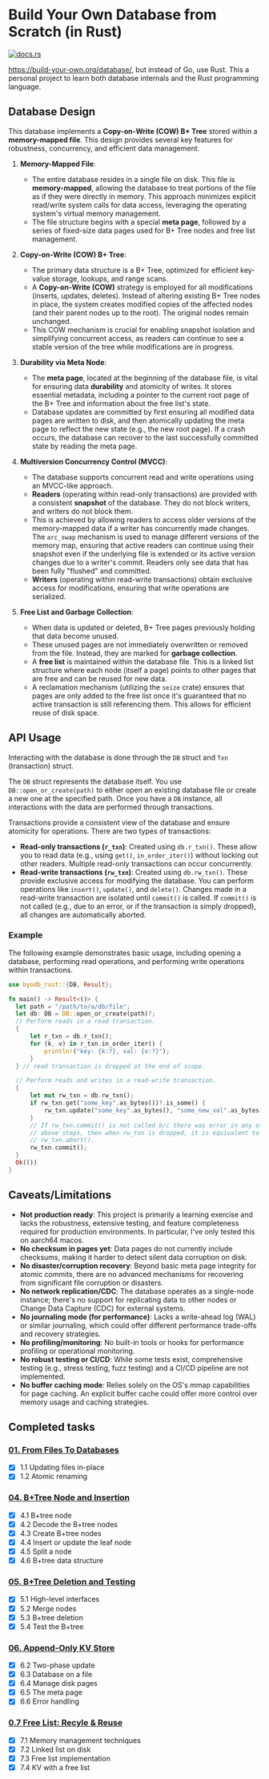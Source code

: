 # Build Your Own Database from Scratch (in Rust)

[<img alt="docs.rs" src="https://img.shields.io/docsrs/byodb-rust">](https://docs.rs/byodb-rust/latest/byodb_rust/)

https://build-your-own.org/database/, but instead of Go, use Rust. This a personal project to learn both database internals and the Rust programming language.

## Database Design

This database implements a **Copy-on-Write (COW) B+ Tree** stored within a **memory-mapped file**. This design provides several key features for robustness, concurrency, and efficient data management.

1.  **Memory-Mapped File**:
    *   The entire database resides in a single file on disk. This file is **memory-mapped**, allowing the database to treat portions of the file as if they were directly in memory. This approach minimizes explicit read/write system calls for data access, leveraging the operating system's virtual memory management.
    *   The file structure begins with a special **meta page**, followed by a series of fixed-size data pages used for B+ Tree nodes and free list management.

1.  **Copy-on-Write (COW) B+ Tree**:
    *   The primary data structure is a B+ Tree, optimized for efficient key-value storage, lookups, and range scans.
    *   A **Copy-on-Write (COW)** strategy is employed for all modifications (inserts, updates, deletes). Instead of altering existing B+ Tree nodes in place, the system creates modified copies of the affected nodes (and their parent nodes up to the root). The original nodes remain unchanged.
    *   This COW mechanism is crucial for enabling snapshot isolation and simplifying concurrent access, as readers can continue to see a stable version of the tree while modifications are in progress.

1.  **Durability via Meta Node**:
    *   The **meta page**, located at the beginning of the database file, is vital for ensuring data **durability** and atomicity of writes. It stores essential metadata, including a pointer to the current root page of the B+ Tree and information about the free list's state.
    *   Database updates are committed by first ensuring all modified data pages are written to disk, and then atomically updating the meta page to reflect the new state (e.g., the new root page). If a crash occurs, the database can recover to the last successfully committed state by reading the meta page.

1.  **Multiversion Concurrency Control (MVCC)**:
    *   The database supports concurrent read and write operations using an MVCC-like approach.
    *   **Readers** (operating within read-only transactions) are provided with a consistent **snapshot** of the database. They do not block writers, and writers do not block them.
    *   This is achieved by allowing readers to access older versions of the memory-mapped data if a writer has concurrently made changes. The `arc_swap` mechanism is used to manage different versions of the memory map, ensuring that active readers can continue using their snapshot even if the underlying file is extended or its active version changes due to a writer's commit. Readers only see data that has been fully "flushed" and committed.
    *   **Writers** (operating within read-write transactions) obtain exclusive access for modifications, ensuring that write operations are serialized.

1.  **Free List and Garbage Collection**:
    *   When data is updated or deleted, B+ Tree pages previously holding that data become unused.
    *   These unused pages are not immediately overwritten or removed from the file. Instead, they are marked for **garbage collection**.
    *   A **free list** is maintained within the database file. This is a linked list structure where each node (itself a page) points to other pages that are free and can be reused for new data.
    *   A reclamation mechanism (utilizing the `seize` crate) ensures that pages are only added to the free list once it's guaranteed that no active transaction is still referencing them. This allows for efficient reuse of disk space.

## API Usage

Interacting with the database is done through the `DB` struct and `Txn` (transaction) struct.

The `DB` struct represents the database itself. You use `DB::open_or_create(path)` to either open an existing database file or create a new one at the specified path. Once you have a `DB` instance, all interactions with the data are performed through transactions.

Transactions provide a consistent view of the database and ensure atomicity for operations. There are two types of transactions:
-   **Read-only transactions (`r_txn`)**: Created using `db.r_txn()`. These allow you to read data (e.g., using `get()`, `in_order_iter()`) without locking out other readers. Multiple read-only transactions can occur concurrently.
-   **Read-write transactions (`rw_txn`)**: Created using `db.rw_txn()`. These provide exclusive access for modifying the database. You can perform operations like `insert()`, `update()`, and `delete()`. Changes made in a read-write transaction are isolated until `commit()` is called. If `commit()` is not called (e.g., due to an error, or if the transaction is simply dropped), all changes are automatically aborted.

### Example

The following example demonstrates basic usage, including opening a database, performing read operations, and performing write operations within transactions.

```rust
use byodb_rust::{DB, Result};

fn main() -> Result<()> {
  let path = "/path/to/a/db/file";
  let db: DB = DB::open_or_create(path)?;
  // Perform reads in a read transaction.
  {
      let r_txn = db.r_txn();
      for (k, v) in r_txn.in_order_iter() {
          println!("key: {k:?}, val: {v:?}");
      }
  } // read transaction is dropped at the end of scope.

  // Perform reads and writes in a read-write transaction.
  {
      let mut rw_txn = db.rw_txn();
      if rw_txn.get("some_key".as_bytes())?.is_some() {
          rw_txn.update("some_key".as_bytes(), "some_new_val".as_bytes())?;
      }
      // If rw_txn.commit() is not called b/c there was error in any of the
      // above steps, then when rw_txn is dropped, it is equivalent to doing
      // rw_txn.abort().
      rw_txn.commit();
  }
  Ok(())
}
```

## Caveats/Limitations

*   **Not production ready**: This project is primarily a learning exercise and lacks the robustness, extensive testing, and feature completeness required for production environments. In particular, I've only tested this on aarch64 macos.
*   **No checksum in pages yet**: Data pages do not currently include checksums, making it harder to detect silent data corruption on disk.
*   **No disaster/corruption recovery**: Beyond basic meta page integrity for atomic commits, there are no advanced mechanisms for recovering from significant file corruption or disasters.
*   **No network replication/CDC**: The database operates as a single-node instance; there's no support for replicating data to other nodes or Change Data Capture (CDC) for external systems.
*   **No journaling mode (for performance)**: Lacks a write-ahead log (WAL) or similar journaling, which could offer different performance trade-offs and recovery strategies.
*   **No profiling/monitoring**: No built-in tools or hooks for performance profiling or operational monitoring.
*   **No robust testing or CI/CD**: While some tests exist, comprehensive testing (e.g., stress testing, fuzz testing) and a CI/CD pipeline are not implemented.
*   **No buffer caching mode**: Relies solely on the OS's mmap capabilities for page caching. An explicit buffer cache could offer more control over memory usage and caching strategies.

## Completed tasks

### [01. From Files To Databases](https://build-your-own.org/database/01_files)

* [x] 1.1 Updating files in-place
* [x] 1.2 Atomic renaming

### [04. B+Tree Node and Insertion](https://build-your-own.org/database/04_btree_code_1)

* [x] 4.1 B+tree node
* [x] 4.2 Decode the B+tree nodes
* [x] 4.3 Create B+tree nodes
* [X] 4.4 Insert or update the leaf node
* [X] 4.5 Split a node
* [X] 4.6 B+tree data structure

### [05. B+Tree Deletion and Testing](https://build-your-own.org/database/05_btree_code_2)

* [x] 5.1 High-level interfaces
* [x] 5.2 Merge nodes
* [x] 5.3 B+tree deletion
* [x] 5.4 Test the B+tree

### [06. Append-Only KV Store](https://build-your-own.org/database/06_btree_disk)

* [x] 6.2 Two-phase update
* [x] 6.3 Database on a file
* [x] 6.4 Manage disk pages
* [x] 6.5 The meta page
* [x] 6.6 Error handling

### [0.7 Free List: Recyle & Reuse](https://build-your-own.org/database/07_free_list)

* [x] 7.1 Memory management techniques
* [x] 7.2 Linked list on disk
* [x] 7.3 Free list implementation
* [x] 7.4 KV with a free list
